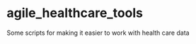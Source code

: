 agile_healthcare_tools
======================

Some scripts for making it easier to work with health care data
